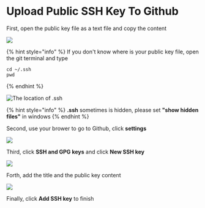 # Upload Public SSH Key To Github

First, open the public key file as a text file and copy the content

![](../../.gitbook/assets/ssh\_public\_key.png)

{% hint style="info" %}
If you don't know where is your public key file, open the git terminal and type

```
cd ~/.ssh
pwd
```
{% endhint %}

![The location of .ssh](../../.gitbook/assets/ssh\_loc.png)

{% hint style="info" %}
**.ssh** sometimes is hidden, please set **"show hidden files"** in windows
{% endhint %}

Second, use your brower to go to Github, click **settings**

![](../../.gitbook/assets/github\_settings.png)

Third, click **SSH and GPG keys** and click **New SSH key**

![](../../.gitbook/assets/github\_ssh.png)

Forth, add the title and the public key content

![](../../.gitbook/assets/github\_ssh\_add.png)

Finally, click **Add SSH key** to finish
